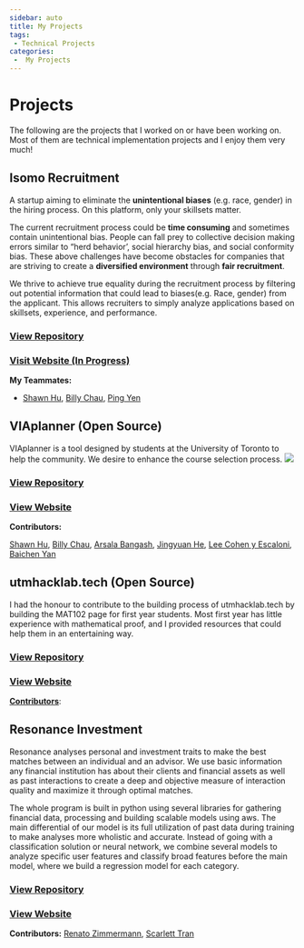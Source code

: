 ```yaml
---
sidebar: auto
title: My Projects
tags:
 - Technical Projects
categories:
 -  My Projects
---
```


# Projects

The following are the projects that I worked on or have been working on. Most of them are technical implementation projects and I enjoy them very much!

## Isomo Recruitment

A startup aiming to eliminate the **unintentional biases** (e.g. race, gender) in the hiring process. On this platform, only your skillsets matter.

The current recruitment process could be **time consuming** and sometimes contain unintentional bias. People can fall prey to collective decision making errors similar to “herd behavior’, social hierarchy bias, and social conformity bias. These above challenges have become obstacles for companies that are striving to create a **diversified environment** through **fair recruitment**.

We thrive to achieve true equality during the recruitment process by filtering out potential information that could lead to biases(e.g. Race, gender) from the applicant. This allows recruiters to simply analyze applications based on skillsets, experience, and performance.

### [View Repository](https://github.com/TheFatPanda97/Isomo)
### [Visit Website (In Progress)](https://isomo.netlify.app/)

**My Teammates:**

- [Shawn Hu](https://shawnhu.com/), [Billy Chau](https://github.com/williamchau123), [Ping Yen](https://github.com/philemonyen)

## VIAplanner (Open Source)

VIAplanner is a tool designed by students at the University of Toronto to help the community. We desire to enhance the course selection process.
<img src = "https://shawnhu.com/img/viaplanner.874f6670.gif">

### [View Repository](https://github.com/UTM-Hacklab/VIAplanner)
### [View Website](https://viaplanner.ca/about)

**Contributors:**

[Shawn Hu](https://shawnhu.com/), [Billy Chau](https://github.com/williamchau123), [Arsala Bangash](https://github.com/ArsalaBangash), [Jingyuan He](https://github.com/lilJDoesntknow), [Lee Cohen y Escaloni](https://github.com/leecohen23), [Baichen Yan](https://github.com/BCYilex)

## utmhacklab.tech (Open Source)

I had the honour to contribute to the building process of utmhacklab.tech by building the MAT102 page for first year students. Most first year has little experience with mathematical proof, and I provided resources that could help them in an entertaining way.

### [View Repository](https://github.com/UTM-Hacklab/utmhacklab.tech)
### [View Website](https://utmhacklab.tech/)

**[Contributors](https://github.com/UTM-Hacklab/utmhacklab.tech/graphs/contributors)**:

## Resonance Investment

Resonance analyses personal and investment traits to make the best matches between an individual and an advisor. We use basic information any financial institution has about their clients and financial assets as well as past interactions to create a deep and objective measure of interaction quality and maximize it through optimal matches.

The whole program is built in python using several libraries for gathering financial data, processing and building scalable models using aws. The main differential of our model is its full utilization of past data during training to make analyses more wholistic and accurate. Instead of going with a classification solution or neural network, we combine several models to analyze specific user features and classify broad features before the main model, where we build a regression model for each category.

### [View Repository](https://github.com/BrianLi009/Resonance)
### [View Website](https://devpost.com/software/resonance-wp5y8s)

**Contributors:**
[Renato Zimmermann](https://renatomatz.wixsite.com/rmatz), [Scarlett Tran](https://scarletttran.me/)